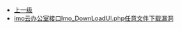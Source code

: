 * [上一级](docs/wy876_poc/)
* [imo云办公室接口Imo_DownLoadUI.php任意文件下载漏洞](docs/wy876_poc/Imo%E4%BA%91%E5%8A%9E%E5%85%AC/imo%E4%BA%91%E5%8A%9E%E5%85%AC%E5%AE%A4%E6%8E%A5%E5%8F%A3Imo_DownLoadUI.php%E4%BB%BB%E6%84%8F%E6%96%87%E4%BB%B6%E4%B8%8B%E8%BD%BD%E6%BC%8F%E6%B4%9E.md)
